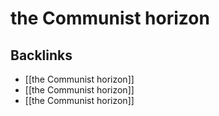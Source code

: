 # the Communist horizon



<a id="org71910c0"></a>

## Backlinks

-   [[the Communist horizon]]
-   [[the Communist horizon]]
-   [[the Communist horizon]]

